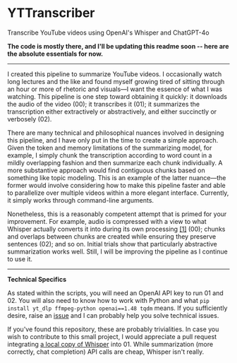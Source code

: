 # YTTranscriber

Transcribe YouTube videos using OpenAI's Whisper and ChatGPT-4o

**The code is mostly there, and I'll be updating this readme soon -- here are the absolute essentials for now.**

---

I created this pipeline to summarize YouTube videos. I occasionally watch long lectures and the like and found myself growing tired of sitting through an hour or more of rhetoric and visuals—I want the essence of what I was watching. This pipeline is one step toward obtaining it quickly: it downloads the audio of the video (00); it transcribes it (01); it summarizes the transcription either extractively or abstractively, and either succinctly or verbosely (02).

There are many technical and philosophical nuances involved in designing this pipeline, and I have only put in the time to create a simple approach. Given the token and memory limitations of the summarizing model, for example, I simply chunk the transcription according to word count in a mildly overlapping fashion and then summarize each chunk individually. A more substantive approach would find contiguous chunks based on something like topic modeling. This is an example of the latter nuance—the former would involve considering how to make this pipeline faster and able to parallelize over multiple videos within a more elegant interface. Currently, it simply works through command-line arguments.

Nonetheless, this is a reasonably competent attempt that is primed for your improvement. For example, audio is compressed with a view to what Whisper actually converts it into during its own processing [\[1\]](https://github.com/openai/whisper/discussions/870) (00); chunks and overlaps between chunks are created while ensuring they preserve sentences (02); and so on. Initial trials show that particularly abstractive summarization works well. Still, I will be improving the pipeline as I continue to use it.

---

**Technical Specifics**

As stated within the scripts, you will need an OpenAI API key to run 01 and 02. You will also need to know how to work with Python and what `pip install yt_dlp ffmpeg-python openai==1.48 tqdm` means. If you sufficiently desire, raise an [issue](https://github.com/nurmister/YTTranscriber/issues) and I can probably help you solve technical issues.

If you've found this repository, these are probably trivialities. In case you wish to contribute to this small project, I would appreciate a pull request integrating [a local copy of Whisper](https://github.com/openai/whisper) into 01. While summarization (more correctly, chat completion) API calls are cheap, Whisper isn't really.


